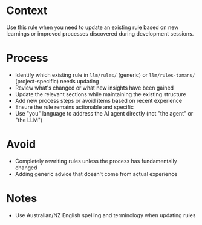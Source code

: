 # Context

Use this rule when you need to update an existing rule based on new learnings or improved processes discovered during development sessions.

# Process

- Identify which existing rule in `llm/rules/` (generic) or `llm/rules-tamanu/` (project-specific) needs updating
- Review what's changed or what new insights have been gained
- Update the relevant sections while maintaining the existing structure
- Add new process steps or avoid items based on recent experience
- Ensure the rule remains actionable and specific
- Use "you" language to address the AI agent directly (not "the agent" or "the LLM")

# Avoid

- Completely rewriting rules unless the process has fundamentally changed
- Adding generic advice that doesn't come from actual experience

# Notes

- Use Australian/NZ English spelling and terminology when updating rules
